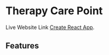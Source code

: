 # Therapy Care Point

Live Website Link [Create React App](https://assignment-therapy-care-point.web.app/talktoexperts).

## Features
